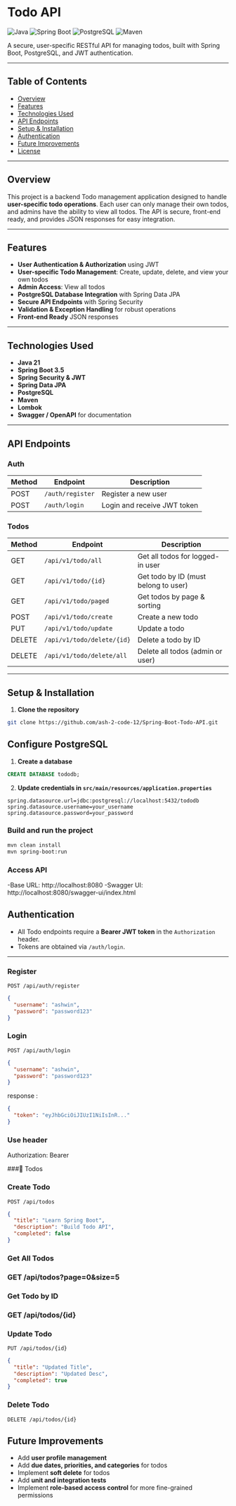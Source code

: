 # Todo API

![Java](https://img.shields.io/badge/Java-21-informational?logo=java&logoColor=white)
![Spring Boot](https://img.shields.io/badge/Spring%20Boot-3.5-brightgreen?logo=springboot)
![PostgreSQL](https://img.shields.io/badge/PostgreSQL-15-blue?logo=postgresql)
![Maven](https://img.shields.io/badge/Maven-3.9-red?logo=apachemaven)

A secure, user-specific RESTful API for managing todos, built with Spring Boot, PostgreSQL, and JWT authentication.

---

## Table of Contents
- [Overview](#overview)
- [Features](#features)
- [Technologies Used](#technologies-used)
- [API Endpoints](#api-endpoints)
- [Setup & Installation](#setup--installation)
- [Authentication](#authentication)
- [Future Improvements](#future-improvements)
- [License](#license)

---

## Overview
This project is a backend Todo management application designed to handle **user-specific todo operations**. Each user can only manage their own todos, and admins have the ability to view all todos. The API is secure, front-end ready, and provides JSON responses for easy integration.

---

## Features
- **User Authentication & Authorization** using JWT
- **User-specific Todo Management**: Create, update, delete, and view your own todos
- **Admin Access**: View all todos
- **PostgreSQL Database Integration** with Spring Data JPA
- **Secure API Endpoints** with Spring Security
- **Validation & Exception Handling** for robust operations
- **Front-end Ready** JSON responses

---

## Technologies Used
- **Java 21**
- **Spring Boot 3.5**
- **Spring Security & JWT**
- **Spring Data JPA**
- **PostgreSQL**
- **Maven**
- **Lombok**
- **Swagger / OpenAPI** for documentation

---

## API Endpoints

### Auth
| Method | Endpoint           | Description                  |
|--------|------------------|------------------------------|
| POST   | `/auth/register`  | Register a new user          |
| POST   | `/auth/login`     | Login and receive JWT token  |

### Todos
| Method | Endpoint                     | Description                         |
|--------|------------------------------|-------------------------------------|
| GET    | `/api/v1/todo/all`           | Get all todos for logged-in user    |
| GET    | `/api/v1/todo/{id}`          | Get todo by ID (must belong to user)|
| GET    | `/api/v1/todo/paged`         | Get todos by page & sorting         |
| POST   | `/api/v1/todo/create`        | Create a new todo                   |
| PUT    | `/api/v1/todo/update`        | Update a todo                       |
| DELETE | `/api/v1/todo/delete/{id}`   | Delete a todo by ID                 |
| DELETE | `/api/v1/todo/delete/all`    | Delete all todos (admin or user)   |

---

## Setup & Installation

1. **Clone the repository**
```bash
git clone https://github.com/ash-2-code-12/Spring-Boot-Todo-API.git
```
## Configure PostgreSQL

1. **Create a database**
```sql
CREATE DATABASE tododb;
```
2. **Update credentials in `src/main/resources/application.properties`**
```properties
spring.datasource.url=jdbc:postgresql://localhost:5432/tododb
spring.datasource.username=your_username
spring.datasource.password=your_password
```
### Build and run the project
```bash
mvn clean install
mvn spring-boot:run
```
### Access API
-Base URL: http://localhost:8080
-Swagger UI: http://localhost:8080/swagger-ui/index.html


## Authentication

- All Todo endpoints require a **Bearer JWT token** in the `Authorization` header.
- Tokens are obtained via `/auth/login`.

---

### Register  
`POST /api/auth/register`  
```json
{
  "username": "ashwin",
  "password": "password123"
}
```

### Login
`POST /api/auth/login`  
```json
{
  "username": "ashwin",
  "password": "password123"
}
```
response : 
```json
{
  "token": "eyJhbGciOiJIUzI1NiIsInR..."
}
```
### Use header
Authorization: Bearer <TOKEN>

###📝 Todos
### Create Todo
`POST /api/todos`
```json
{
  "title": "Learn Spring Boot",
  "description": "Build Todo API",
  "completed": false
}
```
### Get All Todos

### GET /api/todos?page=0&size=5

### Get Todo by ID

### GET /api/todos/{id}

### Update Todo
`PUT /api/todos/{id}`
```json
{
  "title": "Updated Title",
  "description": "Updated Desc",
  "completed": true
}
```
### Delete Todo
`DELETE /api/todos/{id}`


## Future Improvements

- Add **user profile management**
- Add **due dates, priorities, and categories** for todos
- Implement **soft delete** for todos
- Add **unit and integration tests**
- Implement **role-based access control** for more fine-grained permissions
